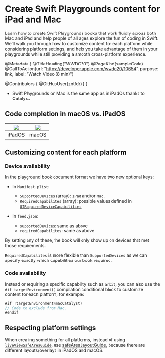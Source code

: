 # Create Swift Playgrounds content for iPad and Mac

Learn how to create Swift Playgrounds books that work fluidly across both Mac and iPad and help people of all ages explore the fun of coding in Swift. We’ll walk you through how to customize content for each platform while considering platform settings, and help you take advantage of them in your playgrounds while still providing a smooth cross-platform experience.

@Metadata {
   @TitleHeading("WWDC20")
   @PageKind(sampleCode)
   @CallToAction(url: "https://developer.apple.com/wwdc20/10654", purpose: link, label: "Watch Video (8 min)")

   @Contributors {
      @GitHubUser(zntfdr)
   }
}



- Swift Playgrounds on Mac is the same app as in iPadOs thanks to Catalyst.

## Code completion in macOS vs. iPadOS

| ![][iPadImage] | ![][macImage] |
| ----------- | ----------- |
| iPadOS | macOS |

## Customizing content for each platform

### Device availability

In the playground book document format we have two new optional keys:

- In `Manifest.plist`:
  - `SupportedDevices` (array): `iPad` and/or `Mac`.
  - `RequiredCapabilites` (array): possible values defined in [`UIRequiredDeviceCapabilities`][reqDoc]. 

- In `feed.json`:
  - `supportedDevices`: same as above 
  - `requiredCapabilites`: same as above

By setting any of these, the book will only show up on devices that met those requirements.

`RequiredCapabilites` is more flexible than `SupportedDevices` as we can specify exactly which capabilities our book required.

### Code availability

Instead or requiring a specific capability such as `arkit`, you can also use the `#if targetEnvironment()` compilation conditional block to customize content for each platform, for example:

```swift
#if !targetEnvironment(macCatalyst)
// Code to exclude from Mac.
#endif
```

## Respecting platform settings

When creating something for all platforms, instead of using [`liveViewSafeAreaGuide`][liveViewSafe], use [safeAreaLayoutGuide][safeGuide], because there are different layouts/overlays in iPadOS and macOS.

[reqDoc]: https://developer.apple.com/documentation/bundleresources/information_property_list/uirequireddevicecapabilities
[liveViewSafe]: https://developer.apple.com/documentation/playgroundsupport/playgroundliveviewsafeareacontainer/3029546-liveviewsafeareaguide
[safeGuide]: https://developer.apple.com/documentation/uikit/uiview/2891102-safearealayoutguide 

[iPadImage]: WWDC20-10654-ipad
[macImage]: WWDC20-10654-mac